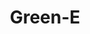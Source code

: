 ---
title: Green-E
featured: true
url: 'https://www.green-e.org/'
countries:
  - us
categories:
  - f9b2c5ee-8da3-446b-b865-0d716debed30
description: >-
  Find a renewable energy provider near you. Green-e certified renewable energy
  and carbon offset products meet the most stringent environmental and consumer
  protection standards in North America. You can search below for certified
  green power and renewable energy certificate programs for your home or
  business, and carbon offset products to offset your emissions from activities
  like driving and flying. As a third-party certifier, Green-e® doesn't sell
  renewable energy or offsets, but offers these links to retailers that do.
image: null
blueprint: action

---